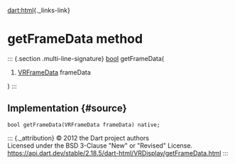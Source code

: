 [dart:html](../../dart-html/dart-html-library){._links-link}

getFrameData method
===================

::: {.section .multi-line-signature}
[bool](../../dart-core/bool-class) getFrameData(

1.  [VRFrameData](../vrframedata-class) frameData

)
:::

Implementation {#source}
--------------

``` {.language-dart data-language="dart"}
bool getFrameData(VRFrameData frameData) native;
```

::: {._attribution}
© 2012 the Dart project authors\
Licensed under the BSD 3-Clause \"New\" or \"Revised\" License.\
<https://api.dart.dev/stable/2.18.5/dart-html/VRDisplay/getFrameData.html>
:::
